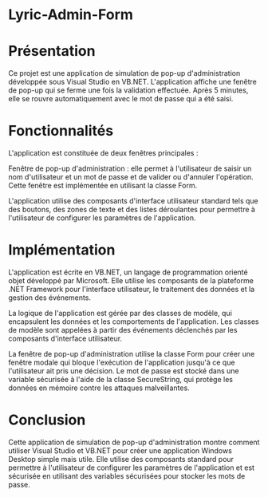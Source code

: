 # Lyric-Admin-Form

# Présentation
Ce projet est une application de simulation de pop-up d'administration développée sous Visual Studio en VB.NET. L'application affiche une fenêtre de pop-up qui se ferme une fois la validation effectuée. Après 5 minutes, elle se rouvre automatiquement avec le mot de passe qui a été saisi.

# Fonctionnalités
L'application est constituée de deux fenêtres principales :

Fenêtre de pop-up d'administration : elle permet à l'utilisateur de saisir un nom d'utilisateur et un mot de passe et de valider ou d'annuler l'opération. Cette fenêtre est implémentée en utilisant la classe Form.

L'application utilise des composants d'interface utilisateur standard tels que des boutons, des zones de texte et des listes déroulantes pour permettre à l'utilisateur de configurer les paramètres de l'application.

# Implémentation
L'application est écrite en VB.NET, un langage de programmation orienté objet développé par Microsoft. Elle utilise les composants de la plateforme .NET Framework pour l'interface utilisateur, le traitement des données et la gestion des événements.

La logique de l'application est gérée par des classes de modèle, qui encapsulent les données et les comportements de l'application. Les classes de modèle sont appelées à partir des événements déclenchés par les composants d'interface utilisateur.

La fenêtre de pop-up d'administration utilise la classe Form pour créer une fenêtre modale qui bloque l'exécution de l'application jusqu'à ce que l'utilisateur ait pris une décision. Le mot de passe est stocké dans une variable sécurisée à l'aide de la classe SecureString, qui protège les données en mémoire contre les attaques malveillantes.

# Conclusion
Cette application de simulation de pop-up d'administration montre comment utiliser Visual Studio et VB.NET pour créer une application Windows Desktop simple mais utile. Elle utilise des composants standard pour permettre à l'utilisateur de configurer les paramètres de l'application et est sécurisée en utilisant des variables sécurisées pour stocker les mots de passe.
